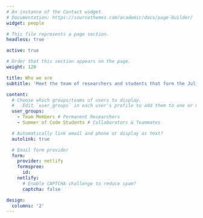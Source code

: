 ```yaml
---
# An instance of the Contact widget.
# Documentation: https://sourcethemes.com/academic/docs/page-builder/
widget: people

# This file represents a page section.
headless: true

active: true

# Order that this section appears on the page.
weight: 120

title: Who we are
subtitle: 'Meet the team of researchers and students that form the JuliaReach network'

content:
  # Choose which groups/teams of users to display.
  #   Edit `user_groups` in each user's profile to add them to one or more of these groups.
  user_groups:
    - Team Members # Permanent Researchers
    - Summer of Code Students # Collaborators & Teammates

  # Automatically link email and phone or display as text?
  autolink: true

  # Email form provider
  form:
    provider: netlify
    formspree:
      id:
    netlify:
      # Enable CAPTCHA challenge to reduce spam?
      captcha: false

design:
  columns: '2'
---
```

